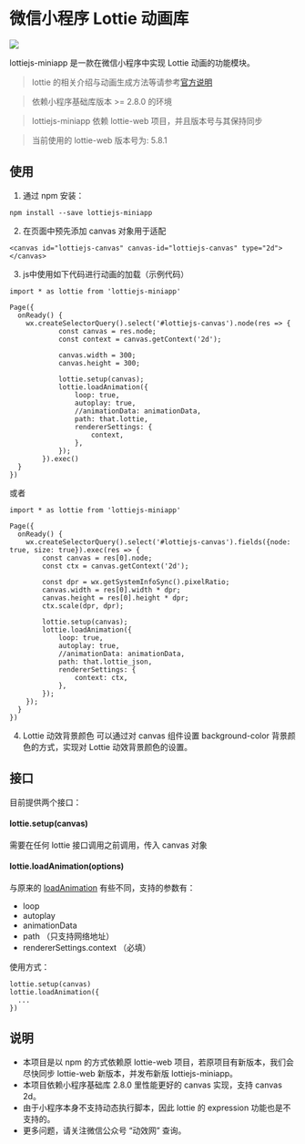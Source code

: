 # 微信小程序 Lottie 动画库

[![](https://img.shields.io/npm/v/lottiejs-miniapp)](https://www.npmjs.com/package/lottiejs-miniapp)

lottiejs-miniapp 是一款在微信小程序中实现 Lottie 动画的功能模块。

> lottie 的相关介绍与动画生成方法等请参考[官方说明](https://github.com/airbnb/lottie-web)

> 依赖小程序基础库版本 >= 2.8.0 的环境

> lottiejs-miniapp 依赖 lottie-web 项目，并且版本号与其保持同步

> 当前使用的 lottie-web 版本号为: 5.8.1

## 使用

1. 通过 npm 安装：
```
npm install --save lottiejs-miniapp
```

2. 在页面中预先添加 canvas 对象用于适配
```
<canvas id="lottiejs-canvas" canvas-id="lottiejs-canvas" type="2d"></canvas>
```

3. js中使用如下代码进行动画的加载（示例代码）
```
import * as lottie from 'lottiejs-miniapp'

Page({
  onReady() {
    wx.createSelectorQuery().select('#lottiejs-canvas').node(res => {
			const canvas = res.node;
			const context = canvas.getContext('2d');

			canvas.width = 300;
			canvas.height = 300;

			lottie.setup(canvas);
			lottie.loadAnimation({
				loop: true,
				autoplay: true,
				//animationData: animationData,
				path: that.lottie,
				rendererSettings: {
					context,
				},
			});
		}).exec()
  }
})
```

或者
```
import * as lottie from 'lottiejs-miniapp'

Page({
  onReady() {
    wx.createSelectorQuery().select('#lottiejs-canvas').fields({node: true, size: true}).exec(res => {
		const canvas = res[0].node;
		const ctx = canvas.getContext('2d');

		const dpr = wx.getSystemInfoSync().pixelRatio;
		canvas.width = res[0].width * dpr;
		canvas.height = res[0].height * dpr;
		ctx.scale(dpr, dpr);

		lottie.setup(canvas);
		lottie.loadAnimation({
			loop: true,
			autoplay: true,
			//animationData: animationData,
			path: that.lottie_json,
			rendererSettings: {
				context: ctx,
			},
		});
	});
  }
})
```

4. Lottie 动效背景颜色
可以通过对 canvas 组件设置 background-color 背景颜色的方式，实现对 Lottie 动效背景颜色的设置。



## 接口

目前提供两个接口：


#### lottie.setup(canvas)
需要在任何 lottie 接口调用之前调用，传入 canvas 对象

#### lottie.loadAnimation(options)
与原来的 [loadAnimation](https://github.com/airbnb/lottie-web/wiki/loadAnimation-options) 有些不同，支持的参数有：
* loop
* autoplay
* animationData
* path （只支持网络地址）
* rendererSettings.context （必填）


使用方式：
```
lottie.setup(canvas)
lottie.loadAnimation({
  ...
})
```

## 说明
* 本项目是以 npm 的方式依赖原 lottie-web 项目，若原项目有新版本，我们会尽快同步 lottie-web 新版本，并发布新版 lottiejs-miniapp。
* 本项目依赖小程序基础库 2.8.0 里性能更好的 canvas 实现，支持 canvas 2d。
* 由于小程序本身不支持动态执行脚本，因此 lottie 的 expression 功能也是不支持的。
* 更多问题，请关注微信公众号 “动效网” 查询。

